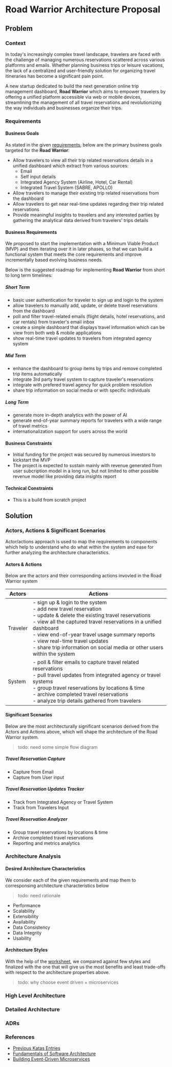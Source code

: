 # Road Warrior Architecture Proposal

## Problem

### Context
In today's increasingly complex travel landscape, travelers are faced with the challenge of managing numerous reservations scattered across various platforms and emails. Whether planning business trips or leisure vacations, the lack of a centralized and user-friendly solution for organizing travel itineraries has become a significant pain point.

A new startup dedicated to build the next generation online trip management dashboard, **Road Warrior** which aims to empower travelers by offering a unified platform accessible via web or mobile devices, streamlining the management of all travel reservations and revolutionizing the way individuals and businesses organize their trips.

### Requirements

#### Business Goals

As stated in the given [requirements](problems/requirements.md), below are the primary business goals targeted for the **Road Warrior**:
- Allow travelers to view all their trip related reservations details in a unified dashboard which extract from various sources:
  - Email
  - Self input details
  - Integrated Agency System (Airline, Hotel, Car Rental)
  - Integrated Travel System (SABRE, APOLLO)
- Allow travelers to manage their existing trip related reservations from the dashboard
- Allow travelers to get near real-time updates regarding their trip related reservations
- Provide meaningful insights to travelers and any interested parties by gathering the analytical data derived from travelers' trips details

#### Business Requirements
We proposed to start the implementation with a Minimum Viable Product (MVP) and then iterating over it in later phases, so that we can build a functional system that meets the core requirements and improve incrementally based evolving business needs.

Below is the suggested roadmap for implementing **Road Warrior** from short to long term timelines:

##### Short Term

- basic user authentication for traveler to sign up and login to the system
- allow travelers to manually add, update, or delete travel reservations from the dashboard
- poll and filter travel-related emails (flight details, hotel reservations, and car rentals) from traveler's email inbox
- create a simple dashboard that displays travel information which can be view from both web & mobile applications
- show real-time travel updates to travelers from integrated agency system

##### Mid Term
- enhance the dashboard to group items by trips and remove completed trip items automatically
- integrate 3rd party travel system to capture traveler's reservations
- integrate with prefered travel agency for quick problem resolution
- share trip information on social media or with specific individuals

##### Long Term
- generate more in-depth analytics with the power of AI
- generate end-of-year summary reports for travelers with a wide range of travel metrics
- internationalization support for users across the world

#### Business Constraints

- Initial funding for the project was secured by numerous investors to kickstart the MVP
- The project is expected to sustain mainly with revenue generated from user subcription model in a long run, but not limited to other possible revenue model like providing data insights report

#### Technical Constraints

- This is a build from scratch project

## Solution

### Actors, Actions & Significant Scenarios

Actor/actions approach is used to map the requirements to components which help to understand who do what within the system and ease for further analyzing the architecture characteristics.

#### Actors & Actions
Below are the actors and their corresponding actions invovled in the Road Warrior system

| Actors | Actions |
|---|---|
| Traveler | - sign up & login to the system<br>- add new travel reservation<br>- update & delete the existing travel reservations<br>- view all the captured travel reservations in a unified dashboard<br>- view end-of-year travel usage summary reports<br>- view real-time travel updates<br>- share trip information on social media or other users within the system |
| System | - poll & filter emails to capture travel related reservations<br>- pull travel updates from integrated agency or travel systems<br>- group travel reservations by locations & time<br>- archive completed travel reservations<br>- analyze trip details gathered from travelers |

#### Significant Scenarios

Below are the most architecturally significant scenarios derived from the Actors and Actions above, which will shape the architecture of the Road Warrior system.

>todo: need some simple flow diagram
##### Travel Reservation Capture
- Capture from Email
- Capture from User input

##### Travel Reservation Updates Tracker
- Track from Integrated Agency or Travel System
- Track from Travelers Input

##### Travel Reservation Analyzer
- Group travel reservations by locations & time
- Archive completed travel reservations
- Reporting and metrics analytics

### Architecture Analysis

#### Desired Architecture Characteristics
We consider each of the given requirements and map them to corresponsing architecture characteristics below

>todo: need rationale
- Performance
- Scalability
- Extensibility
- Availability
- Data Consistency
- Data Integrity
- Usability

#### Architecture Styles
With the help of the [worksheet](https://www.developertoarchitect.com/downloads/architecture-styles-worksheet.pdf), we compared against few styles and finalized with the one that will give us the most benefits and least trade-offs with respect to the architecture properties above.

>todo: why choose event driven + microservices

### High Level Architecture

### Detailed Architecture

### ADRs

### References
- [Previous Katas Entries](https://github.com/tekiegirl/SoftwareArchitectureResources/blob/main/Resources/OReillyKata.md)
- [Fundamentals of Software Architecture](https://learning.oreilly.com/library/view/fundamentals-of-software/9781492043447/)
- [Building Event-Driven Microservices](https://learning.oreilly.com/library/view/building-event-driven-microservices/9781492057888/)
